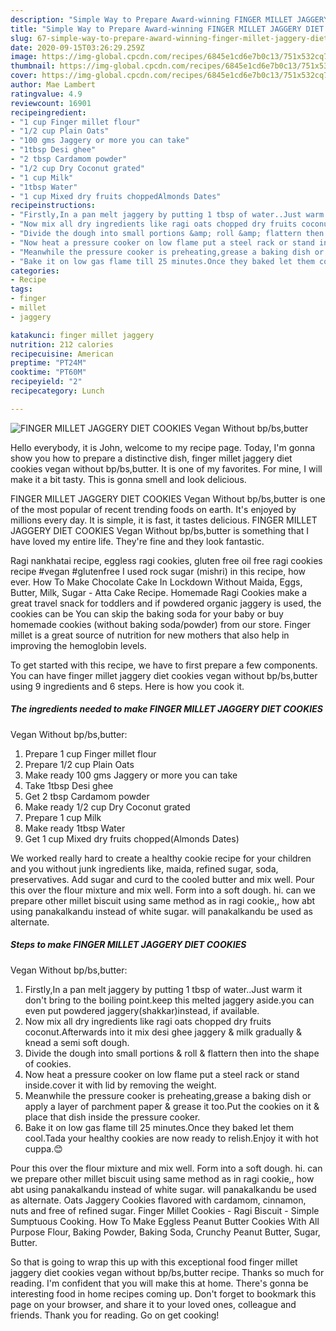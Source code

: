 ```yaml
---
description: "Simple Way to Prepare Award-winning FINGER MILLET JAGGERY DIET COOKIES  Vegan Without bp/bs,butter"
title: "Simple Way to Prepare Award-winning FINGER MILLET JAGGERY DIET COOKIES  Vegan Without bp/bs,butter"
slug: 67-simple-way-to-prepare-award-winning-finger-millet-jaggery-diet-cookies-vegan-without-bp-bs-butter
date: 2020-09-15T03:26:29.259Z
image: https://img-global.cpcdn.com/recipes/6845e1cd6e7b0c13/751x532cq70/finger-millet-jaggery-diet-cookies-vegan-without-bpbsbutter-recipe-main-photo.jpg
thumbnail: https://img-global.cpcdn.com/recipes/6845e1cd6e7b0c13/751x532cq70/finger-millet-jaggery-diet-cookies-vegan-without-bpbsbutter-recipe-main-photo.jpg
cover: https://img-global.cpcdn.com/recipes/6845e1cd6e7b0c13/751x532cq70/finger-millet-jaggery-diet-cookies-vegan-without-bpbsbutter-recipe-main-photo.jpg
author: Mae Lambert
ratingvalue: 4.9
reviewcount: 16901
recipeingredient:
- "1 cup Finger millet flour"
- "1/2 cup Plain Oats"
- "100 gms Jaggery or more you can take"
- "1tbsp Desi ghee"
- "2 tbsp Cardamom powder"
- "1/2 cup Dry Coconut grated"
- "1 cup Milk"
- "1tbsp Water"
- "1 cup Mixed dry fruits choppedAlmonds Dates"
recipeinstructions:
- "Firstly,In a pan melt jaggery by putting 1 tbsp of water..Just warm it don&#39;t bring to the boiling point.keep this melted jaggery aside.you can even put powdered jaggery(shakkar)instead, if available."
- "Now mix all dry ingredients like ragi oats chopped dry fruits coconut.Afterwards into it mix desi ghee jaggery &amp; milk gradually &amp; knead a semi soft dough."
- "Divide the dough into small portions &amp; roll &amp; flattern then into the shape of cookies."
- "Now heat a pressure cooker on low flame put a steel rack or stand inside.cover it with lid by removing the weight."
- "Meanwhile the pressure cooker is preheating,grease a baking dish or apply a layer of parchment paper &amp; grease it too.Put the cookies on it &amp; place that dish inside the pressure cooker."
- "Bake it on low gas flame till 25 minutes.Once they baked let them cool.Tada your healthy cookies are now ready to relish.Enjoy it with hot cuppa.😊"
categories:
- Recipe
tags:
- finger
- millet
- jaggery

katakunci: finger millet jaggery 
nutrition: 212 calories
recipecuisine: American
preptime: "PT24M"
cooktime: "PT60M"
recipeyield: "2"
recipecategory: Lunch

---
```



![FINGER MILLET JAGGERY DIET COOKIES 
Vegan Without bp/bs,butter](https://img-global.cpcdn.com/recipes/6845e1cd6e7b0c13/751x532cq70/finger-millet-jaggery-diet-cookies-vegan-without-bpbsbutter-recipe-main-photo.jpg)

Hello everybody, it is John, welcome to my recipe page. Today, I'm gonna show you how to prepare a distinctive dish, finger millet jaggery diet cookies 
vegan without bp/bs,butter. It is one of my favorites. For mine, I will make it a bit tasty. This is gonna smell and look delicious.

FINGER MILLET JAGGERY DIET COOKIES 
Vegan Without bp/bs,butter is one of the most popular of recent trending foods on earth. It's enjoyed by millions every day. It is simple, it is fast, it tastes delicious. FINGER MILLET JAGGERY DIET COOKIES 
Vegan Without bp/bs,butter is something that I have loved my entire life. They're fine and they look fantastic.

Ragi nankhatai recipe, eggless ragi cookies, gluten free oil free ragi cookies recipe #vegan #glutenfree I used rock sugar (mishri) in this recipe, how ever. How To Make Chocolate Cake In Lockdown Without Maida, Eggs, Butter, Milk, Sugar - Atta Cake Recipe. Homemade Ragi Cookies make a great travel snack for toddlers and if powdered organic jaggery is used, the cookies can be You can skip the baking soda for your baby or buy homemade cookies (without baking soda/powder) from our store. Finger millet is a great source of nutrition for new mothers that also help in improving the hemoglobin levels.


To get started with this recipe, we have to first prepare a few components. You can have finger millet jaggery diet cookies 
vegan without bp/bs,butter using 9 ingredients and 6 steps. Here is how you cook it.

<!--inarticleads1-->

##### The ingredients needed to make FINGER MILLET JAGGERY DIET COOKIES 
Vegan Without bp/bs,butter:

1. Prepare 1 cup Finger millet flour
1. Prepare 1/2 cup Plain Oats
1. Make ready 100 gms Jaggery or more you can take
1. Take 1tbsp Desi ghee
1. Get 2 tbsp Cardamom powder
1. Make ready 1/2 cup Dry Coconut grated
1. Prepare 1 cup Milk
1. Make ready 1tbsp Water
1. Get 1 cup Mixed dry fruits chopped(Almonds Dates)


We worked really hard to create a healthy cookie recipe for your children and you without junk ingredients like, maida, refined sugar, soda, preservatives. Add sugar and curd to the cooled butter and mix well. Pour this over the flour mixture and mix well. Form into a soft dough. hi. can we prepare other millet biscuit using same method as in ragi cookie,, how abt using panakalkandu instead of white sugar. will panakalkandu be used as alternate. 

<!--inarticleads2-->

##### Steps to make FINGER MILLET JAGGERY DIET COOKIES 
Vegan Without bp/bs,butter:

1. Firstly,In a pan melt jaggery by putting 1 tbsp of water..Just warm it don&#39;t bring to the boiling point.keep this melted jaggery aside.you can even put powdered jaggery(shakkar)instead, if available.
1. Now mix all dry ingredients like ragi oats chopped dry fruits coconut.Afterwards into it mix desi ghee jaggery &amp; milk gradually &amp; knead a semi soft dough.
1. Divide the dough into small portions &amp; roll &amp; flattern then into the shape of cookies.
1. Now heat a pressure cooker on low flame put a steel rack or stand inside.cover it with lid by removing the weight.
1. Meanwhile the pressure cooker is preheating,grease a baking dish or apply a layer of parchment paper &amp; grease it too.Put the cookies on it &amp; place that dish inside the pressure cooker.
1. Bake it on low gas flame till 25 minutes.Once they baked let them cool.Tada your healthy cookies are now ready to relish.Enjoy it with hot cuppa.😊


Pour this over the flour mixture and mix well. Form into a soft dough. hi. can we prepare other millet biscuit using same method as in ragi cookie,, how abt using panakalkandu instead of white sugar. will panakalkandu be used as alternate. Oats Jaggery Cookies flavored with cardamom, cinnamon, nuts and free of refined sugar. Finger Millet Cookies - Ragi Biscuit - Simple Sumptuous Cooking. How To Make Eggless Peanut Butter Cookies With All Purpose Flour, Baking Powder, Baking Soda, Crunchy Peanut Butter, Sugar, Butter. 

So that is going to wrap this up with this exceptional food finger millet jaggery diet cookies 
vegan without bp/bs,butter recipe. Thanks so much for reading. I'm confident that you will make this at home. There's gonna be interesting food in home recipes coming up. Don't forget to bookmark this page on your browser, and share it to your loved ones, colleague and friends. Thank you for reading. Go on get cooking!
